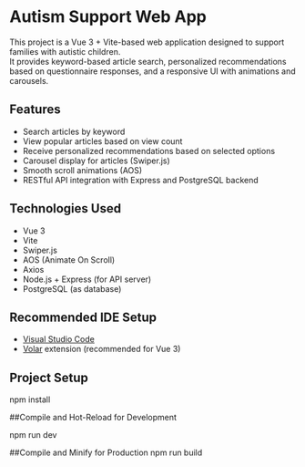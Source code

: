 # Autism Support Web App

This project is a Vue 3 + Vite-based web application designed to support families with autistic children.  
It provides keyword-based article search, personalized recommendations based on questionnaire responses, and a responsive UI with animations and carousels.

## Features

- Search articles by keyword
-  View popular articles based on view count
- Receive personalized recommendations based on selected options
- Carousel display for articles (Swiper.js)
- Smooth scroll animations (AOS)
- RESTful API integration with Express and PostgreSQL backend

## Technologies Used

- Vue 3
- Vite
- Swiper.js
- AOS (Animate On Scroll)
- Axios
- Node.js + Express (for API server)
- PostgreSQL (as database)

## Recommended IDE Setup

- [Visual Studio Code](https://code.visualstudio.com/)
- [Volar](https://marketplace.visualstudio.com/items?itemName=Vue.volar) extension (recommended for Vue 3)

## Project Setup
npm install

##Compile and Hot-Reload for Development

npm run dev

##Compile and Minify for Production
npm run build
